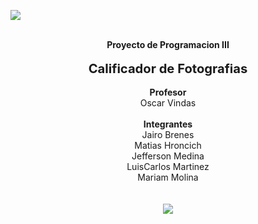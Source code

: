  ![](./UH.jpg)
<p align="center">
    <br>
    <b>Proyecto de Programacion III</b><br><br>
    <b><big><big>Calificador de Fotografias</big></big></b><br><br>
    <b>Profesor</b><br>
    Oscar Vindas<br><br>
    <b>Integrantes </b><br>
    Jairo Brenes<br>
    Matias Hroncich <br>
    Jefferson Medina <br>
    LuisCarlos Martinez<br>
    Mariam Molina<br>
    <br><br>
      <img src="http://sports.ndtv.com/images/loading.gif">
</p>




